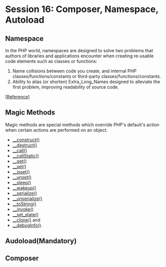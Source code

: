 # Session 16: Composer, Namespace, Autoload

## Namespace

In the PHP world, namespaces are designed to solve two problems that authors of libraries and applications encounter when creating re-usable code elements such as classes or functions:

1. Name collisions between code you create, and internal PHP classes/functions/constants or third-party classes/functions/constants.
2. Ability to alias (or shorten) Extra_Long_Names designed to alleviate the first problem, improving readability of source code.

[[Reference](https://https://www.w3schools.com/php/php_namespaces.asp)]

## Magic Methods

Magic methods are special methods which override PHP's default's action when certain actions are performed on an object.

* [__construct()](https://www.php.net/manual/en/language.oop5.decon.php#object.construct)
* [__destruct()](https://www.php.net/manual/en/language.oop5.decon.php#object.destruct)
* [__call()](https://www.php.net/manual/en/language.oop5.overloading.php#object.call)
* [__callStatic()](https://www.php.net/manual/en/language.oop5.overloading.php#object.callstatic)
* [__get()](https://www.php.net/manual/en/language.oop5.overloading.php#object.get)
* [__set()](https://www.php.net/manual/en/language.oop5.overloading.php#object.set)
* [__isset()](https://www.php.net/manual/en/language.oop5.overloading.php#object.isset)
* [__unset()](https://www.php.net/manual/en/language.oop5.overloading.php#object.unset)
* [__sleep()](https://www.php.net/manual/en/language.oop5.magic.php#object.sleep)
* [__wakeup()](https://www.php.net/manual/en/language.oop5.magic.php#object.wakeup)
* [__serialize()](https://www.php.net/manual/en/language.oop5.magic.php#object.serialize)
* [__unserialize()](https://www.php.net/manual/en/language.oop5.magic.php#object.unserialize)
* [__toString()](https://www.php.net/manual/en/language.oop5.magic.php#object.tostring)
* [__invoke()](https://www.php.net/manual/en/language.oop5.magic.php#object.invoke)
* [__set_state()](https://www.php.net/manual/en/language.oop5.magic.php#object.set-state)
* [__clone()](https://www.php.net/manual/en/language.oop5.cloning.php#object.clone) and
* [__debugInfo()](https://www.php.net/manual/en/language.oop5.magic.php#object.debuginfo).

## Audoload(Mandatory)

## Composer
